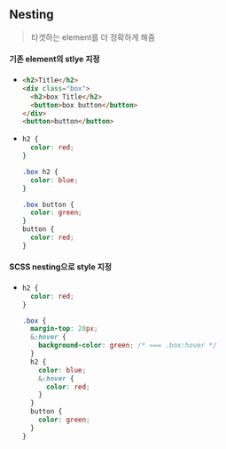 ## Nesting

> 타겟하는 element를 더 정확하게 해줌

#### 기존 element의 stlye 지정

- ```html
  <h2>Title</h2>
  <div class="box">
    <h2>box Title</h2>
    <button>box button</button>
  </div>
  <button>button</button>
  ```
- ```css
  h2 {
    color: red;
  }

  .box h2 {
    color: blue;
  }

  .box button {
    color: green;
  }
  button {
    color: red;
  }
  ```

#### SCSS nesting으로 style 지정

- ```scss
  h2 {
    color: red;
  }

  .box {
    margin-top: 20px;
    &:hover {
      background-color: green; /* === .box:hover */
    }
    h2 {
      color: blue;
      &:hover {
        color: red;
      }
    }
    button {
      color: green;
    }
  }
  ```

